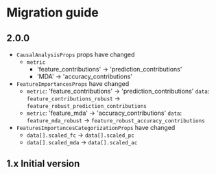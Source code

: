 # Migration guide

## 2.0.0

- `CausalAnalysisProps` props have changed
  - `metric`
    - 'feature_contributions' -> 'prediction_contributions'
    - 'MDA' -> 'accuracy_contributions'
- `FeatureImportancesProps` have changed
  - `metric`: 'feature_contributions' -> 'prediction_contributions'
    `data`: `feature_contributions_robust` -> `feature_robust_prediction_contributions`
  - `metric`: 'feature_mda' -> 'accuracy_contributions'
    `data`: `feature_mda_robust` -> `feature_robust_accuracy_contributions`
- `FeaturesImportancesCategorizationProps` have changed
  - `data[].scaled_fc` -> `data[].scaled_pc`
  - `data[].scaled_mda` -> `data[].scaled_ac`

## 1.x Initial version
